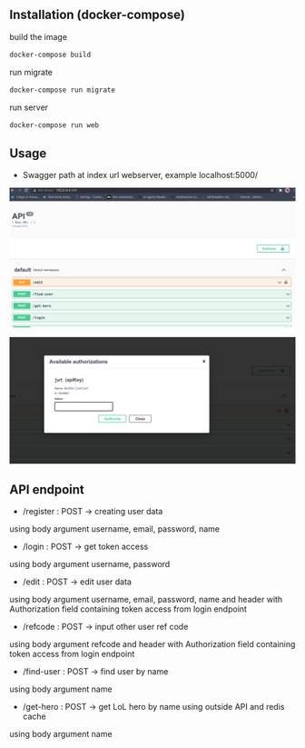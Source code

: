 ## Installation (docker-compose)

build the image

```bash
docker-compose build
```

run migrate

```bash
docker-compose run migrate
```
run server

```bash
docker-compose run web
```

## Usage
- Swagger path at index url webserver, example localhost:5000/

![Alt text](img/1.png?raw=true "Swagger index")

![Alt text](img/2.png?raw=true "Swagger Auth Header")

## API endpoint
- /register : POST -> creating user data

using body argument username, email, password, name

- /login : POST -> get token access

using body argument username, password

- /edit : POST -> edit user data

using body argument username, email, password, name and header with Authorization field containing token access from login endpoint

- /refcode : POST -> input other user ref code

using body argument refcode and header with Authorization field containing token access from login endpoint

- /find-user : POST -> find user by name

using body argument name

- /get-hero : POST -> get LoL hero by name using outside API and redis cache

using body argument name